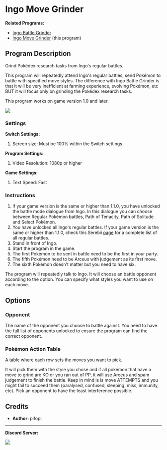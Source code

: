 # Ingo Move Grinder

**Related Programs:**
- [Ingo Battle Grinder](IngoBattleGrinder.md)
- [Ingo Move Grinder](IngoMoveGrinder.md) (this program)


## Program Description

Grind Pokédex research tasks from Ingo's regular battles.

This program will repeatedly attend Ingo's regular battles, send Pokémon to battle with specified move styles. The difference with Ingo Battle Grinder is that it will be very inefficient at farming experience, evolving Pokémon, etc BUT it will focus only on grinding the Pokédex research tasks.

This program works on game version 1.0 and later.

<img src="../images/IngoMoveGrinder-0.png">


### Settings

**Switch Settings:**
1. Screen size: Must be 100% within the Switch settings

**Program Settings:**
1. Video Resolution: 1080p or higher

**Game Settings:**
1. Text Speed: Fast


### Instructions

1. If your game version is the same or higher than 1.1.0, you have unlocked the battle mode dialogue from Ingo. In this dialogue you can choose between Regular Pokémon battles, Path of Tenacity, Path of Solitude and Select Pokémon.
2. You have unlocked all Ingo's regular battles. If your game version is the same or higher than 1.1.0, check this Serebii [page](https://www.serebii.net/legendsarceus/ingobattles.shtml) for a complete list of all regular battles.
3. Stand in front of Ingo.
4. Start the program in the game.
5. The first Pokémon to be sent in battle need to be the first in your party.
6. The fifth Pokémon need to be Arceus with judgement as its first move.
7. The sixth Pokémon doesn't matter but you need to have six.

The program will repeatedly talk to Ingo. It will choose an battle opponent according to the option. You can specify what styles you want to use on each move.

## Options

### Opponent

The name of the opponent you choose to battle against. You need to have the full list of opponents unlocked to ensure the program can find the correct opponent.


### Pokémon Action Table
A table where each row sets the moves you want to pick.

It will pick them with the style you chose and if all pokémon that have a move to grind are KO or you ran out of PP, it will use Arceus and spam judgement to finish the battle. Keep in mind is is move ATTEMPTS and you might fail to succeed them (paralysed, confused, sleeping, miss, immunity, etc). Pick an opponent to have the least interference possible.

## Credits

- **Author:** pifopi



<hr>

**Discord Server:** 

[<img src="https://canary.discordapp.com/api/guilds/695809740428673034/widget.png?style=banner2">](https://discord.gg/cQ4gWxN)
